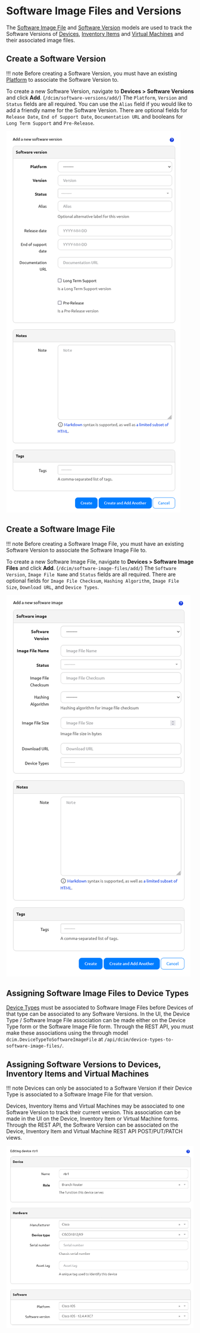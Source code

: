 # Software Image Files and Versions

The [Software Image File](../core-data-model/dcim/softwareimagefile.md) and [Software Version](../core-data-model/dcim/softwareversion.md) models are used to track the Software Versions of [Devices](../core-data-model/dcim/device.md), [Inventory Items](../core-data-model/dcim/inventoryitem.md) and [Virtual Machines](../core-data-model/virtualization/virtualmachine.md) and their associated image files.

## Create a Software Version

!!! note
    Before creating a Software Version, you must have an existing [Platform](../core-data-model/dcim/platform.md) to associate the Software Version to.

To create a new Software Version, navigate to **Devices > Software Versions** and click **Add**. (`/dcim/software-versions/add/`) The `Platform`, `Version` and `Status` fields are all required. You can use the `Alias` field if you would like to add a friendly name for the Software Version. There are optional fields for `Release Date`, `End of Support Date`, `Documentation URL` and booleans for `Long Term Support` and `Pre-Release`.

![Create a Software Version](images/software-image-files-and-versions/software-version-create.png)

## Create a Software Image File

!!! note
    Before creating a Software Image File, you must have an existing Software Version to associate the Software Image File to.

To create a new Software Image File, navigate to **Devices > Software Image Files** and click **Add**. (`/dcim/software-image-files/add/`) The `Software Version`, `Image File Name` and `Status` fields are all required. There are optional fields for `Image File Checksum`, `Hashing Algorithm`, `Image File Size`, `Download URL`, and `Device Types`.

![Create a Software Image File](images/software-image-files-and-versions/software-image-file-create.png)

## Assigning Software Image Files to Device Types

[Device Types](../core-data-model/dcim/devicetype.md) must be associated to Software Image Files before Devices of that type can be associated to any Software Versions. In the UI, the Device Type / Software Image File association can be made either on the Device Type form or the Software Image File form. Through the REST API, you must make these associations using the through model `dcim.DeviceTypeToSoftwareImageFile` at `/api/dcim/device-types-to-software-image-files/`.

## Assigning Software Versions to Devices, Inventory Items and Virtual Machines

!!! note
    Devices can only be associated to a Software Version if their Device Type is associated to a Software Image File for that version.

Devices, Inventory Items and Virtual Machines may be associated to one Software Version to track their current version. This association can be made in the UI on the Device, Inventory Item or Virtual Machine forms. Through the REST API, the Software Version can be associated on the Device, Inventory Item and Virtual Machine REST API POST/PUT/PATCH views.

![Assign Software Version to Device](images/software-image-files-and-versions/assign-software-version-to-device.png)
